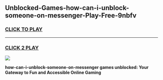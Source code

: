 
## Unblocked-Games-how-can-i-unblock-someone-on-messenger-Play-Free-9nbfv
<h3>
<a href="https://premium76.site?title=how-can-i-unblock-someone-on-messenger&ref=10A">CLICK TO PLAY</a></h3>
<hr>

<h3>
<a href="https://premium76.site?title=how-can-i-unblock-someone-on-messenger&ref=10A">CLICK 2 PLAY</a>
  
</h3>

<a href="https://premium76.site?title=how-can-i-unblock-someone-on-messenger&ref=10A"><img src="https://clearcache.store/games.png"></a>


**how-can-i-unblock-someone-on-messenger games unblocked: Your Gateway to Fun and Accessible Online Gaming**
